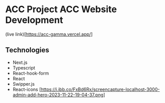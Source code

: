 # ACC Project ACC Website Development

(live link)[https://acc-gamma.vercel.app/]

## Technologies
* Next.js
* Typescript
* React-hook-form
* React
* Swipper.js
* React-icons
[https://i.ibb.co/FxBd6Rx/screencapture-localhost-3000-admin-add-hero-2023-11-22-19-04-37.png]